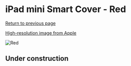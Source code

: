 # iPad mini Smart Cover - Red

[Return to previous page](/ipad_mini)

[High-resolution image from Apple](https://store.storeimages.cdn-apple.com/8756/as-images.apple.com/is/MF394?wid=4500&hei=4500&fmt=png)

<div style="width: 512px"><img src="/almost_uncompressed/MF394.webp" alt="Red"></div>

## Under construction
